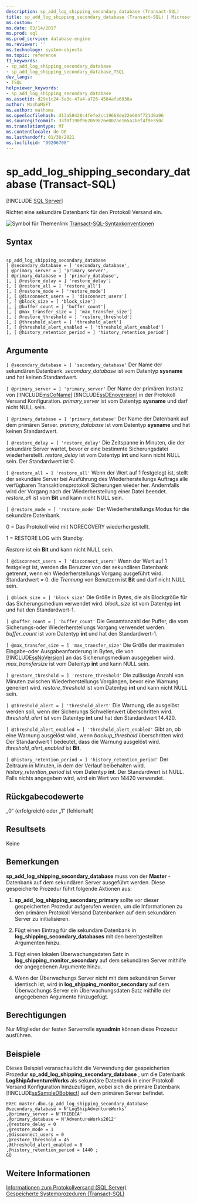 ```yaml
---
description: sp_add_log_shipping_secondary_database (Transact-SQL)
title: sp_add_log_shipping_secondary_database (Transact-SQL) | Microsoft-Dokumentation
ms.custom: ''
ms.date: 03/14/2017
ms.prod: sql
ms.prod_service: database-engine
ms.reviewer: ''
ms.technology: system-objects
ms.topic: reference
f1_keywords:
- sp_add_log_shipping_secondary_database
- sp_add_log_shipping_secondary_database_TSQL
dev_langs:
- TSQL
helpviewer_keywords:
- sp_add_log_shipping_secondary_database
ms.assetid: d29e1c24-3a3c-47a4-a726-4584afa6038a
author: MashaMSFT
ms.author: mathoma
ms.openlocfilehash: d13a58428c4fefe2cc19668de22e604f721d0a96
ms.sourcegitcommit: 33f0f190f962059826e002be165a2bef4f9e350c
ms.translationtype: MT
ms.contentlocale: de-DE
ms.lasthandoff: 01/30/2021
ms.locfileid: "99206708"
---
```

# <a name="sp_add_log_shipping_secondary_database-transact-sql"></a>sp_add_log_shipping_secondary_database (Transact-SQL)
[!INCLUDE [SQL Server](../../includes/applies-to-version/sqlserver.md)]

  Richtet eine sekundäre Datenbank für den Protokoll Versand ein.  
  
 ![Symbol für Themenlink](../../database-engine/configure-windows/media/topic-link.gif "Symbol für Themenlink") [Transact-SQL-Syntaxkonventionen](../../t-sql/language-elements/transact-sql-syntax-conventions-transact-sql.md)  
  
## <a name="syntax"></a>Syntax  
  
```  
  
sp_add_log_shipping_secondary_database  
[ @secondary_database = ] 'secondary_database',  
[ @primary_server = ] 'primary_server',   
[ @primary_database = ] 'primary_database',  
[, [ @restore_delay = ] 'restore_delay']  
[, [ @restore_all = ] 'restore_all']  
[, [ @restore_mode = ] 'restore_mode']  
[, [ @disconnect_users = ] 'disconnect_users']  
[, [ @block_size = ] 'block_size']  
[, [ @buffer_count = ] 'buffer_count']  
[, [ @max_transfer_size = ] 'max_transfer_size']  
[, [ @restore_threshold = ] 'restore_threshold']   
[, [ @threshold_alert = ] 'threshold_alert']   
[, [ @threshold_alert_enabled = ] 'threshold_alert_enabled']   
[, [ @history_retention_period = ] 'history_retention_period']  
```  
  
## <a name="arguments"></a>Argumente  
`[ @secondary_database = ] 'secondary_database'` Der Name der sekundären Datenbank. *secondary_database* ist vom Datentyp **sysname** und hat keinen Standardwert.  
  
`[ @primary_server = ] 'primary_server'` Der Name der primären Instanz von [!INCLUDE[msCoName](../../includes/msconame-md.md)] [!INCLUDE[ssDEnoversion](../../includes/ssdenoversion-md.md)] in der Protokoll Versand Konfiguration. *primary_server* ist vom Datentyp **sysname** und darf nicht NULL sein.  
  
`[ @primary_database = ] 'primary_database'` Der Name der Datenbank auf dem primären Server. *primary_database* ist vom Datentyp **sysname** und hat keinen Standardwert.  
  
`[ @restore_delay = ] 'restore_delay'` Die Zeitspanne in Minuten, die der sekundäre Server wartet, bevor er eine bestimmte Sicherungsdatei wiederherstellt. *restore_delay* ist vom Datentyp **int** und kann nicht NULL sein. Der Standardwert ist 0.  
  
`[ @restore_all = ] 'restore_all'` Wenn der Wert auf 1 festgelegt ist, stellt der sekundäre Server bei Ausführung des Wiederherstellungs Auftrags alle verfügbaren Transaktionsprotokoll Sicherungen wieder her. Andernfalls wird der Vorgang nach der Wiederherstellung einer Datei beendet. *restore_all* ist vom **Bit** und kann nicht NULL sein.  
  
`[ @restore_mode = ] 'restore_mode'` Der Wiederherstellungs Modus für die sekundäre Datenbank.  
  
 0 = Das Protokoll wird mit NORECOVERY wiederhergestellt.  
  
 1 = RESTORE LOG with Standby.  
  
 *Restore* ist ein **Bit** und kann nicht NULL sein.  
  
`[ @disconnect_users = ] 'disconnect_users'` Wenn der Wert auf 1 festgelegt ist, werden die Benutzer von der sekundären Datenbank getrennt, wenn ein Wiederherstellungs Vorgang ausgeführt wird. Standardwert = 0. die *Trennung* von Benutzern ist **Bit** und darf nicht NULL sein.  
  
`[ @block_size = ] 'block_size'` Die Größe in Bytes, die als Blockgröße für das Sicherungsmedium verwendet wird. *block_size* ist vom Datentyp **int** und hat den Standardwert-1.  
  
`[ @buffer_count = ] 'buffer_count'` Die Gesamtanzahl der Puffer, die vom Sicherungs-oder Wiederherstellungs Vorgang verwendet werden. *buffer_count* ist vom Datentyp **int** und hat den Standardwert-1.  
  
`[ @max_transfer_size = ] 'max_transfer_size'` Die Größe der maximalen Eingabe-oder Ausgabeanforderung in Bytes, die von [!INCLUDE[ssNoVersion](../../includes/ssnoversion-md.md)] an das Sicherungsmedium ausgegeben wird. *max_transfersize* ist vom Datentyp **int** und kann NULL sein.  
  
`[ @restore_threshold = ] 'restore_threshold'` Die zulässige Anzahl von Minuten zwischen Wiederherstellungs Vorgängen, bevor eine Warnung generiert wird. *restore_threshold* ist vom Datentyp **int** und kann nicht NULL sein.  
  
`[ @threshold_alert = ] 'threshold_alert'` Die Warnung, die ausgelöst werden soll, wenn der Sicherungs Schwellenwert überschritten wird. *threshold_alert* ist vom Datentyp **int** und hat den Standardwert 14.420.  
  
`[ @threshold_alert_enabled = ] 'threshold_alert_enabled'` Gibt an, ob eine Warnung ausgelöst wird, wenn *backup_threshold* überschritten wird. Der Standardwert 1 bedeutet, dass die Warnung ausgelöst wird. *threshold_alert_enabled* ist **Bit**.  
  
`[ @history_retention_period = ] 'history_retention_period'` Der Zeitraum in Minuten, in dem der Verlauf beibehalten wird. *history_retention_period* ist vom Datentyp **int**. Der Standardwert ist NULL. Falls nichts angegeben wird, wird ein Wert von 14420 verwendet.  
  
## <a name="return-code-values"></a>Rückgabecodewerte  
 „0“ (erfolgreich) oder „1“ (fehlerhaft)  
  
## <a name="result-sets"></a>Resultsets  
 Keine  
  
## <a name="remarks"></a>Bemerkungen  
 **sp_add_log_shipping_secondary_database** muss von der **Master** -Datenbank auf dem sekundären Server ausgeführt werden. Diese gespeicherte Prozedur führt folgende Aktionen aus:  
  
1.  **sp_add_log_shipping_secondary_primary** sollte vor dieser gespeicherten Prozedur aufgerufen werden, um die Informationen zu den primären Protokoll Versand Datenbanken auf dem sekundären Server zu initialisieren.  
  
2.  Fügt einen Eintrag für die sekundäre Datenbank in **log_shipping_secondary_databases** mit den bereitgestellten Argumenten hinzu.  
  
3.  Fügt einen lokalen Überwachungsdaten Satz in **log_shipping_monitor_secondary** auf dem sekundären Server mithilfe der angegebenen Argumente hinzu.  
  
4.  Wenn der Überwachungs Server nicht mit dem sekundären Server identisch ist, wird in **log_shipping_monitor_secondary** auf dem Überwachungs Server ein Überwachungsdaten Satz mithilfe der angegebenen Argumente hinzugefügt.  
  
## <a name="permissions"></a>Berechtigungen  
 Nur Mitglieder der festen Serverrolle **sysadmin** können diese Prozedur ausführen.  
  
## <a name="examples"></a>Beispiele  
 Dieses Beispiel veranschaulicht die Verwendung der gespeicherten Prozedur **sp_add_log_shipping_secondary_database** , um die Datenbank **LogShipAdventureWorks** als sekundäre Datenbank in einer Protokoll Versand Konfiguration hinzuzufügen, wobei sich die primäre Datenbank [!INCLUDE[ssSampleDBobject](../../includes/sssampledbobject-md.md)] auf dem primären Server befindet.  
  
```  
EXEC master.dbo.sp_add_log_shipping_secondary_database   
@secondary_database = N'LogShipAdventureWorks'   
,@primary_server = N'TRIBECA'   
,@primary_database = N'AdventureWorks2012'   
,@restore_delay = 0   
,@restore_mode = 1   
,@disconnect_users = 0   
,@restore_threshold = 45     
,@threshold_alert_enabled = 0   
,@history_retention_period = 1440 ;  
GO  
```  
  
## <a name="see-also"></a>Weitere Informationen  
 [Informationen zum Protokollversand &#40;SQL Server&#41;](../../database-engine/log-shipping/about-log-shipping-sql-server.md)   
 [Gespeicherte Systemprozeduren &#40;Transact-SQL&#41;](../../relational-databases/system-stored-procedures/system-stored-procedures-transact-sql.md)  
  
  
